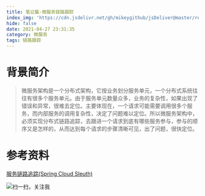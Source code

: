 ```yaml
---
title: 笔记篇-微服务链路跟踪
index_img: 'https://cdn.jsdelivr.net/gh/mikeygithub/jsDeliver@master/resource/img/softservice.jpeg'
hide: false
date: 2021-04-27 23:31:35
category: 微服务
tags: 链路跟踪
---
```


# 背景简介

>微服务架构是一个分布式架构，它按业务划分服务单元，一个分布式系统往往有很多个服务单元。由于服务单元数量众多，业务的复杂性，如果出现了错误和异常，很难去定位。主要体现在，一个请求可能需要调用很多个服务，而内部服务的调用复杂性，决定了问题难以定位。所以微服务架构中，必须实现分布式链路追踪，去跟进一个请求到底有哪些服务参与，参与的顺序又是怎样的，从而达到每个请求的步骤清晰可见，出了问题，很快定位。


# 参考资料

[服务链路追踪(Spring Cloud Sleuth)](https://www.cnblogs.com/duanxz/p/7552857.html)<br/>


![扫一扫，关注我](https://cdn.jsdelivr.net/gh/mikeygithub/jsDeliver@master/resource/img/wechat.jpg)